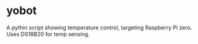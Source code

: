 # yobot
A pythin script showing temperature control, targeting Raspberry Pi zero. Uses DS18B20 for temp sensing.
